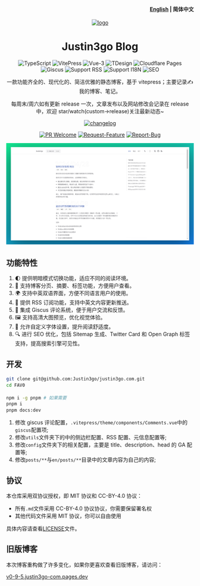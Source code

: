 <h4 align="right"><a href="./README.md">English</a> | <strong>简体中文</strong> </h4>

<div align="center">

<a href="wy929.github.io" target="blank">
  <img src="https://wy929.github.io/ava.png" height="100px" alt="logo"/>
</a>

# Justin3go Blog

![TypeScript](https://img.shields.io/badge/TypeScript-3178C6?style=for-the-badge&logo=typescript&logoColor=white)
![VitePress](https://img.shields.io/badge/VitePress-646CFF?style=for-the-badge&logo=vite&logoColor=white)
![Vue-3](https://img.shields.io/badge/Vue-3-4FC08D?style=for-the-badge&logo=vue.js&logoColor=white)
![TDesign](https://img.shields.io/badge/TDesign-0052CC?style=for-the-badge&logo=tdesign&logoColor=white)
![Cloudflare Pages](https://img.shields.io/badge/Cloudflare%20Pages-F38020?style=for-the-badge&logo=cloudflare&logoColor=white)
![Giscus](https://img.shields.io/badge/Giscus-181717?style=for-the-badge&logo=github&logoColor=white)
![Support RSS](https://img.shields.io/badge/Support%20RSS-FFA500?style=for-the-badge&logo=rss&logoColor=white)
![Support I18N](https://img.shields.io/badge/Support%20I18N-0078D4?style=for-the-badge&logo=google-translate&logoColor=white)
![SEO](https://img.shields.io/badge/SEO-4285F4?style=for-the-badge&logo=google&logoColor=white)

一款功能齐全的、现代化的、简洁优雅的静态博客，基于 vitepress；主要记录✍️我的博客、笔记。

每周末/周六如有更新 release 一次，文章发布以及网站修改会记录在 release 中，欢迎 star/watch(custom->release)关注最新动态~

[![changelog](https://img.shields.io/badge/changelog-→-0052CC?style=for-the-badge&logo=ReSharper&logoColor=white)](./CHANGELOG.md)


[![PR Welcome](https://img.shields.io/badge/PR-Welcome-EA4AAA?style=for-the-badge&logo=git&logoColor=white)](https://github.com/Justin3go/justin3go.com/pulls)
[![Request-Feature](https://img.shields.io/badge/Request-Feature-007BFF?style=for-the-badge&logo=github&logoColor=white)](https://github.com/Justin3go/justin3go.com/issues/new/choose)
[![Report-Bug](https://img.shields.io/badge/Report-Bug-red?style=for-the-badge&logo=github&logoColor=white)](https://github.com/Justin3go/justin3go.com/issues/new/choose)

![demo](./images/demo.png)

</div>

## 功能特性

1. 🌓 提供明暗模式切换功能，适应不同的阅读环境。
2. 📖 支持博客分页、摘要、标签功能，方便用户查看。
3. 🌍 支持中英双语界面，方便不同语言用户的使用。
4. 📡 提供 RSS 订阅功能，支持中英文内容更新推送。
5. 💬 集成 Giscus 评论系统，便于用户交流和反馈。
6. 🖼️ 支持高清大图预览，优化视觉体验。
7. 📜 允许自定义字体设置，提升阅读舒适度。
8. 🔍 进行 SEO 优化，包括 Sitemap 生成、Twitter Card 和 Open Graph 标签支持，提高搜索引擎可见性。

## 开发

```bash
git clone git@github.com:Justin3go/justin3go.com.git
cd FAV0

npm i -g pnpm # 如果需要
pnpm i
pnpm docs:dev
```
1. 修改 giscus 评论配置，`.vitepress/theme/components/Comments.vue`中的`giscus`配置项;
2. 修改`utils`文件夹下的中的侧边栏配置、RSS 配置、元信息配置等;
3. 修改`config`文件夹下的相关配置，主要是 title、description、head 的 GA 配置等;
4. 修改`posts/**`与`en/posts/**`目录中的文章内容为自己的内容;

## 协议

本仓库采用双协议授权，即 MIT 协议和 CC-BY-4.0 协议：

- 所有`.md`文件采用 CC-BY-4.0 协议协议，你需要保留署名权
- 其他代码文件采用 MIT 协议，你可以自由使用

具体内容请查看[LICENSE](./LICENSE)文件。

## 旧版博客

本次博客重构做了许多变化，如果你更喜欢查看旧版博客，请访问：

[v0-9-5.justin3go-com.pages.dev](https://v0-9-5.justin3go-com.pages.dev/)


